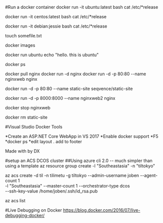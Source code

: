 #Run a docker container
docker run -it ubuntu:latest bash
cat /etc/*release

docker run -it centos:latest bash
cat /etc/*release

docker run -it debian:jessie bash
cat /etc/*release

touch somefile.txt

docker images

docker run ubuntu echo "hello. this is ubuntu"

docker ps

docker pull nginx
docker run -d nginx
docker run -d -p 80:80 --name nginxweb nginx

docker run -d -p 80:80 --name static-site seqvence/static-site

docker run -d -p 8000:8000 --name nginxweb2 nginx

docker stop nginxweb

docker rm static-site

#Visual Studio Docker Tools

*Create an ASP.NET Core WebApp in VS 2017
*Enable docker support
*F5
*docker ps
*edit layout . add to footer <p>Made with <span class="glyphicon glyphicon-heart"></span> by DX</p>

#setup an ACS DCOS cluster
##Using azure cli 2.0 -- much simpler than using a template
az resource group create -l "Southeastasia" -n "tiltokyo"

az acs create -d til -n tilimetu -g tiltokyo --admin-username joben --agent-count 1 \
   -l "Southeastasia" --master-count 1 --orchestrator-type dcos \
   --ssh-key-value /home/joben/.ssh/id_rsa.pub

az acs list

#Live Debugging on Docker
https://blog.docker.com/2016/07/live-debugging-docker/
